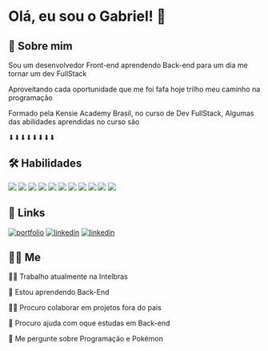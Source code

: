 
# Olá, eu sou o Gabriel! 👋



## 🚀 Sobre mim
Sou um desenvolvedor Front-end aprendendo Back-end para um dia me tornar um dev FullStack 

Aproveitando cada oportunidade que me foi fafa hoje trilho meu caminho na programação

Formado pela Kensie Academy Brasil, no curso de Dev FullStack, Algumas das abilidades aprendidas no curso são 

⬇⬇⬇⬇⬇⬇⬇⬇ 


## 🛠 Habilidades

![](https://www.vectorlogo.zone/logos/git-scm/git-scm-icon.svg)
![](https://www.vectorlogo.zone/logos/reactjs/reactjs-icon.svg)
![](https://www.vectorlogo.zone/logos/w3_html5/w3_html5-icon.svg)
![](https://www.vectorlogo.zone/logos/w3_css/w3_css-icon.svg)
![](https://www.vectorlogo.zone/logos/sass-lang/sass-lang-icon.svg)
![](https://www.vectorlogo.zone/logos/nodejs/nodejs-icon.svg)
![](https://www.vectorlogo.zone/logos/javascript/javascript-icon.svg)
![](https://www.vectorlogo.zone/logos/postgresql/postgresql-icon.svg)
![](https://www.vectorlogo.zone/logos/typescriptlang/typescriptlang-icon.svg)
![](https://www.vectorlogo.zone/logos/github/github-icon.svg)
![](https://www.vectorlogo.zone/logos/git-scm/git-scm-icon.svg)











## 🔗 Links
[![portfolio](https://img.shields.io/badge/%F0%9F%9A%A7Portifolio_em_constru%C3%A7%C3%A3o%F0%9F%9A%A7-000?style=for-the-badge)](https://m3-s1-entrega-portfolio-template-main.vercel.app/)
[![linkedin](https://img.shields.io/badge/linkedin-0A66C2?style=for-the-badge&logo=linkedin&logoColor=white)](https://br.linkedin.com/in/gabriel-corr%C3%AAa-lopes-98296a228?trk=people-guest_people_search-card)
[![linkedin](https://img.shields.io/badge/instagram-0A66C2?style=for-the-badge&logo=instagram&logoColor=white)](https://www.instagram.com/1gabriel_correa9/)


## 🧔🏻 Me 
👩‍💻 Trabalho atualmente na Intelbras 

🧠 Estou aprendendo Back-End

👯‍♀️ Procuro colaborar em projetos fora do pais 

🤔 Procuro ajuda com oque estudas em Back-end

💬 Me pergunte sobre Programação e Pokémon

